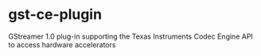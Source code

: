 gst-ce-plugin
=============

GStreamer 1.0 plug-in supporting the Texas Instruments Codec Engine API to access hardware accelerators
